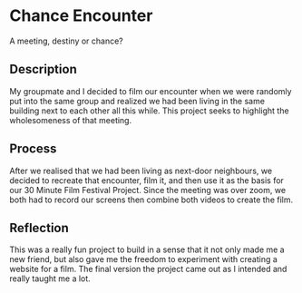 # Chance Encounter
A meeting, destiny or chance?


## Description
My groupmate and I decided to film our encounter when we were randomly put into the same group and realized we had been living in the same building next to each other all this while. This project seeks to highlight the wholesomeness of that meeting.


## Process
After we realised that we had been living as next-door neighbours, we decided to recreate that encounter, film it, and then use it as the basis for our 30 Minute Film Festival Project. Since the meeting was over zoom, we both had to record our screens then combine both videos to create the film.

## Reflection
This was a really fun project to build in a sense that it not only made me a new friend, but also gave me the freedom to experiment with creating a website for a film. The final version the project came out as I intended and really taught me a lot.
 
